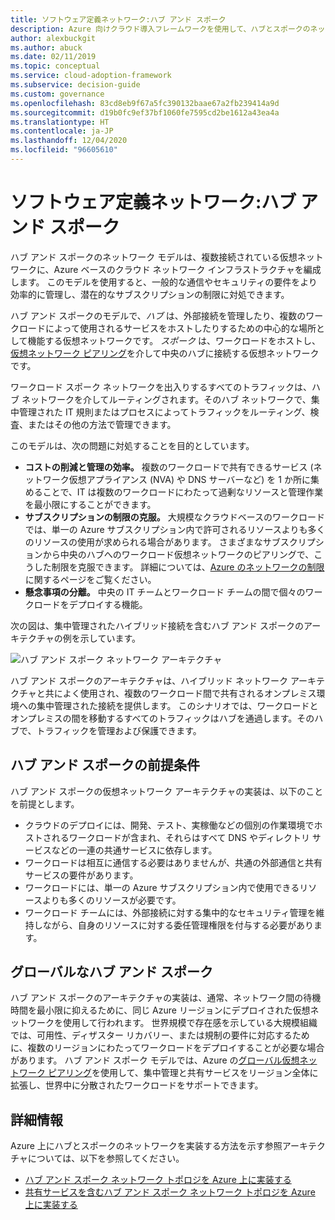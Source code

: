 ```yaml
---
title: ソフトウェア定義ネットワーク:ハブ アンド スポーク
description: Azure 向けクラウド導入フレームワークを使用して、ハブとスポークのネットワークで、ネットワーク インフラストラクチャを、接続された複数の仮想ネットワークに編成する方法を学習します。
author: alexbuckgit
ms.author: abuck
ms.date: 02/11/2019
ms.topic: conceptual
ms.service: cloud-adoption-framework
ms.subservice: decision-guide
ms.custom: governance
ms.openlocfilehash: 83cd8eb9f67a5fc390132baae67a2fb239414a9d
ms.sourcegitcommit: d19b0fc9ef37bf1060fe7595cd2be1612a43ea4a
ms.translationtype: HT
ms.contentlocale: ja-JP
ms.lasthandoff: 12/04/2020
ms.locfileid: "96605610"
---
```

# <a name="software-defined-networking-hub-and-spoke"></a>ソフトウェア定義ネットワーク:ハブ アンド スポーク

ハブ アンド スポークのネットワーク モデルは、複数接続されている仮想ネットワークに、Azure ベースのクラウド ネットワーク インフラストラクチャを編成します。 このモデルを使用すると、一般的な通信やセキュリティの要件をより効率的に管理し、潜在的なサブスクリプションの制限に対処できます。

ハブ アンド スポークのモデルで、*ハブ* は、外部接続を管理したり、複数のワークロードによって使用されるサービスをホストしたりするための中心的な場所として機能する仮想ネットワークです。 *スポーク* は、ワークロードをホストし、[仮想ネットワーク ピアリング](/azure/virtual-network/virtual-network-peering-overview)を介して中央のハブに接続する仮想ネットワークです。

ワークロード スポーク ネットワークを出入りするすべてのトラフィックは、ハブ ネットワークを介してルーティングされます。そのハブ ネットワークで、集中管理された IT 規則またはプロセスによってトラフィックをルーティング、検査、またはその他の方法で管理できます。

このモデルは、次の問題に対処することを目的としています。

- **コストの削減と管理の効率。** 複数のワークロードで共有できるサービス (ネットワーク仮想アプライアンス (NVA) や DNS サーバーなど) を 1 か所に集めることで、IT は複数のワークロードにわたって過剰なリソースと管理作業を最小限にすることができます。
- **サブスクリプションの制限の克服。** 大規模なクラウドベースのワークロードでは、単一の Azure サブスクリプション内で許可されるリソースよりも多くのリソースの使用が求められる場合があります。 さまざまなサブスクリプションから中央のハブへのワークロード仮想ネットワークのピアリングで、こうした制限を克服できます。 詳細については、[Azure のネットワークの制限](/azure/azure-resource-manager/management/azure-subscription-service-limits#networking-limits)に関するページをご覧ください。
- **懸念事項の分離。** 中央の IT チームとワークロード チームの間で個々のワークロードをデプロイする機能。

次の図は、集中管理されたハイブリッド接続を含むハブ アンド スポークのアーキテクチャの例を示しています。

![ハブ アンド スポーク ネットワーク アーキテクチャ](/azure/architecture/reference-architectures/hybrid-networking/images/hub-spoke.png)

ハブ アンド スポークのアーキテクチャは、ハイブリッド ネットワーク アーキテクチャと共によく使用され、複数のワークロード間で共有されるオンプレミス環境への集中管理された接続を提供します。 このシナリオでは、ワークロードとオンプレミスの間を移動するすべてのトラフィックはハブを通過します。そのハブで、トラフィックを管理および保護できます。

## <a name="hub-and-spoke-assumptions"></a>ハブ アンド スポークの前提条件

ハブ アンド スポークの仮想ネットワーク アーキテクチャの実装は、以下のことを前提とします。

- クラウドのデプロイには、開発、テスト、実稼働などの個別の作業環境でホストされるワークロードが含まれ、それらはすべて DNS やディレクトリ サービスなどの一連の共通サービスに依存します。
- ワークロードは相互に通信する必要はありませんが、共通の外部通信と共有サービスの要件があります。
- ワークロードには、単一の Azure サブスクリプション内で使用できるリソースよりも多くのリソースが必要です。
- ワークロード チームには、外部接続に対する集中的なセキュリティ管理を維持しながら、自身のリソースに対する委任管理権限を付与する必要があります。

## <a name="global-hub-and-spoke"></a>グローバルなハブ アンド スポーク

ハブ アンド スポークのアーキテクチャの実装は、通常、ネットワーク間の待機時間を最小限に抑えるために、同じ Azure リージョンにデプロイされた仮想ネットワークを使用して行われます。 世界規模で存在感を示している大規模組織では、可用性、ディザスター リカバリー、または規制の要件に対応するために、複数のリージョンにわたってワークロードをデプロイすることが必要な場合があります。 ハブ アンド スポーク モデルでは、Azure の[グローバル仮想ネットワーク ピアリング](/azure/virtual-network/virtual-network-peering-overview)を使用して、集中管理と共有サービスをリージョン全体に拡張し、世界中に分散されたワークロードをサポートできます。

## <a name="learn-more"></a>詳細情報

Azure 上にハブとスポークのネットワークを実装する方法を示す参照アーキテクチャについては、以下を参照してください。

- [ハブ アンド スポーク ネットワーク トポロジを Azure 上に実装する](/azure/architecture/reference-architectures/hybrid-networking/hub-spoke)
- [共有サービスを含むハブ アンド スポーク ネットワーク トポロジを Azure 上に実装する](/azure/architecture/reference-architectures/hybrid-networking/#hub-spoke-network-topology)
